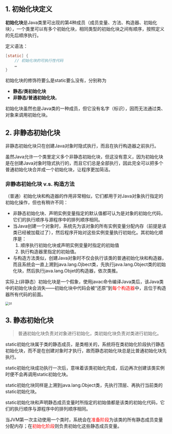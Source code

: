 ## 1. 初始化块定义

**初始化块**是Java类里可出现的第4种成员（成员变量、方法、构造器、初始化块），一个类里可以有多个初始化块，相同类型的初始化块之间有顺序，按照定义的先后顺序执行。

定义语法：

```java
[static] {
    // 初始化块的可执行性代码
    …
}
```

初始化块的修饰符要么是static要么没有，分别称为

- **静态/类初始化块**
- **非静态/普通初始化块**。

初始化块虽然也是Java类的一种成员，但它没有名字（标识），因而无法通过类、对象来调用初始化块。

## 2. 非静态初始化块

非静态初始化块只在创建Java对象时隐式执行，而且在执行构造器之前执行。

虽然Java允许一个类里定义多个非静态初始化块，但这没有意义，因为初始化块是在创建Java对象时隐式执行的，而且它们总是全部执行，因此完全可以把多个普通初始化块合并成一个初始化块，让程序更加简洁。

### 非静态初始化块 v.s. 构造方法

（普通）初始化块和构造器的作用非常相似，它们都用于对Java对象执行指定的初始化操作，但也有稍许不同：

- 非静态初始化块、声明实例变量指定的默认值都可认为是对象的初始化代码，它们的执行顺序与源程序中的排列顺序相同。
- 当Java创建一个对象时，系统先为该对象的所有实例变量分配内存（前提是该类已经被加载过了），然后程序开始对这些实例变量执行初始化。其初始化顺序是：
    1. 顺序执行初始化块或声明实例变量时指定的初始值
    2. 执行构造器里指定的初始值。
- 与构造方法类似，创建Java对象时不仅会执行该类的普通初始化块和构造器，而且系统会一直上溯到java.lang.Ojbect类，先执行java.lang.Object类的初始化块，然后执行java.lang.Objet的构造器，依次类推。

实际上(非静态）初始化块是一个假象，使用javac命令编译Java类后，该Java类中的初始化块会消失——初始化块中代码会被“还原”到<font color="red">每个构造器</font>中，且位于构造器所有代码的前面。

<img src="https://chua-n.gitee.io/blog-images/notebooks/Java/31.png" alt="31" style="zoom:67%;" />

## 3. 静态初始化块

> 普通初始化块负责对对象进行初始化，类初始化块负责对类进行初始化。

static初始化块属于类的静态成员，是类相关的，系统将在类初始化阶段执行静态初始化块，而不是在创建对象时才执行，故而静态初始化块总是比普通初始化块先执行。

static初始化块成功执行一次后，意味着该类初始化完成，后边再次创建该类实例时便不会再调用static初始化块。

static初始化块同样是上溯到java.lang.Object类，先执行顶层、再执行当前类的static初始化块。

static初始化块和声明静态成员变量时所指定的初始值都是该类的初始化代码，它们的执行顺序与源程序中的排列顺序相同。

当JVM第一次主动使用一个类时，系统会在<font color="red">准备阶段</font>为该类的所有静态成员变量分配内存；在<font color="red">初始化阶段</font>则负责初始化这些静态成员变量。

